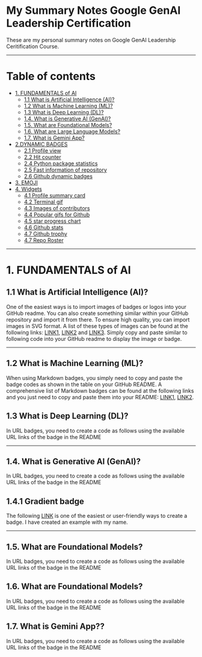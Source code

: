 # My Summary Notes Google GenAI Leadership Certification


These are my personal summary notes on Google GenAI Leadership Ceritification Course.  

----------------
# Table of contents

- [1. FUNDAMENTALS of AI](#1-fundamentals-of-ai)
  * [1.1 What is Artificial Intelligence (AI)?](#11-what-is-artificial-itelligence)
  * [1.2 What is Machine Learning (ML)?](#12-what-is-machine-learning)
  * [1.3 What is Deep Learning (DL)?](#13-what-is-deep-learning)
  * [1.4. What is Generative AI (GenAI)?](#14-what-is-generative-ai)
  * [1.5. What are Foundational Models?](#14-what-are-foundational-models)
  * [1.6. What are Large Language Models?](#14-what-are-large-language-models)
  * [1.7. What is Gemini App?](#14-what-is-generative-ai)
- [2.DYNAMIC BADGES](#2dynamic-badges)
  * [2.1 Profile view](#21-profile-view)
  * [2.2 Hit counter](#22-hit-counter)
  * [2.4 Python package statistics](#24-python-package-statistics)
  * [2.5 Fast information of repository](#25-fast-information-of-repository)
  * [2.6 Github dynamic badges](#26-github-dynamic-badges)
- [3. EMOJI](#3-emoji)
- [4. Widgets](#4-widgets)
  * [4.1 Profile summary card](#41-profile-summary-card)
  * [4.2 Terminal gif](#42-terminal-gif)
  * [4.3 Images of contributors](#43-images-of-contributors)
  * [4.4 Popular gifs for Github](#44-popular-gifs-for-github)
  * [4.5 star progress chart](#45-star-progress-chart)
  * [4.6 Github stats](#46-github-stats)
  * [4.7 Github trophy](#47-github-trophy)
  * [4.7 Repo Roster](#47-repo-roster)

----------

# 1. FUNDAMENTALS of AI
## 1.1 What is Artificial Intelligence (AI)?
One of the easiest ways is to import images of badges or logos into your GitHub readme. You can also create something similar within your GitHub repository and import it from there. To ensure high quality, you can import images in SVG format. A list of these types of images can be found at the following links: [LINK1](https://github.com/MikeCodesDotNET/ColoredBadges#), [LINK2](https://simpleicons.org/?q=tens) and [LINK3](https://github.com/marwin1991/profile-technology-icons). Simply copy and paste similar to following code into your GitHub readme to display the image or badge.

------------------------

## 1.2  What is Machine Learning (ML)?
When using Markdown badges, you simply need to copy and paste the badge codes as shown in the table on your GitHub README. A comprehensive list of Markdown badges can be found at the following links and you just need to copy and paste them into your README: [LINK1](https://github.com/Ileriayo/markdown-badges), [LINK2](https://github.com/Naereen/badges).


## 1.3 What is Deep Learning (DL)?
In URL badges, you need to create a code as follows using the available URL links of the badge in the README

-------------
## 1.4. What is Generative AI (GenAI)?
In URL badges, you need to create a code as follows using the available URL links of the badge in the README

## 1.4.1 Gradient badge
The following [LINK](https://bokub.github.io/gradient-badge/) is one of the easiest or user-friendly ways to create a badge. I have created an example with my name.

-------------
## 1.5. What are Foundational Models?
In URL badges, you need to create a code as follows using the available URL links of the badge in the README

## 1.6. What are Foundational Models?
In URL badges, you need to create a code as follows using the available URL links of the badge in the README

## 1.7. What is Gemini App??
In URL badges, you need to create a code as follows using the available URL links of the badge in the README
